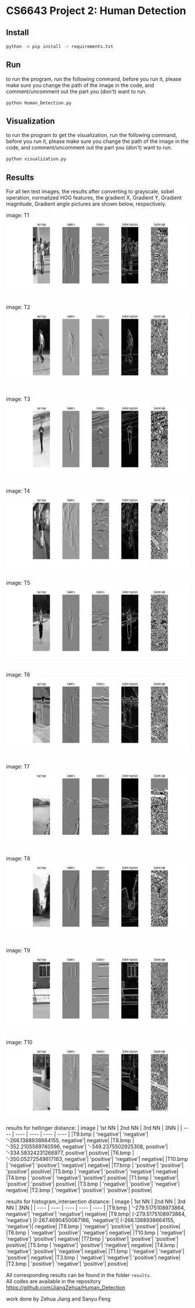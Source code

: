 # CS6643 Project 2: Human Detection
## Install
```bash
python -m pip install -r requirements.txt
```

## Run
to run the program, run the following command, before you run it, please make sure you change the path of the image in the code, and comment/uncomment out the part you (don't) want to run.
```bash
python Human_Detection.py
```

## Visualization
to run the program to get the visualization, run the following command, before you run it, please make sure you change the path of the image in the code, and comment/uncomment out the part you (don't) want to run.
```bash
python visualization.py
```

## Results
<!-- put 3 images in a row with footnote-->

For all ten test images, the results after converting to grayscale, sobel operation, normalized HOG features, the gradient X, Gradient Y, Gradient magnitude, Gradient angle pictures are shown below, respectively.
<!-- Put the original image in a row with text on the right. -->

image: T1
<img src="outputs/Gradient Magnitude and angle of test images/T1.png" width="1000" height="200" />

\
image: T2
<img src="outputs/Gradient Magnitude and angle of test images/T2.png" width="1000" height="200" />

\
image: T3
<img src="outputs/Gradient Magnitude and angle of test images/T3.png" width="1000" height="200" />

\
image: T4
<img src="outputs/Gradient Magnitude and angle of test images/T4.png" width="1000" height="200" />

\
image: T5
<img src="outputs/Gradient Magnitude and angle of test images/T5.png" width="1000" height="200" />

\
image: T6
<img src="outputs/Gradient Magnitude and angle of test images/T6.png" width="1000" height="200" />

\
image: T7
<img src="outputs/Gradient Magnitude and angle of test images/T7.png" width="1000" height="200" />

\
image: T8
<img src="outputs/Gradient Magnitude and angle of test images/T8.png" width="1000" height="200" />

\
image: T9
<img src="outputs/Gradient Magnitude and angle of test images/T9.png" width="1000" height="200" />

\
image: T10
<img src="outputs/Gradient Magnitude and angle of test images/T10.png" width="1000" height="200" />

results for hellinger distance:
|  image   | 1st NN  |  2nd NN   | 3rd NN  |  3NN   | 
|  ----  | ----  |  ----  | ----  |  ----  | 
|T9.bmp	   | 'negative'| 'negative'| '-266.1388938664155, negative'|  negative|
|T8.bmp	   | '-352.2105569740596, negative'| '-349.2375502925308, positive'| '-334.58324231266977, positive'|	positive|
|T6.bmp	   | '-350.05272549617183, negative'| 'positive'| 'negative'|	negative|
|T10.bmp	 | 'negative'| 'positive'| 'negative'|	negative|
|T7.bmp	   | 'positive'| 'positive'| 'positive'| 	positive|
|T5.bmp	   | 'negative'| 'positive'| 'negative'| 	negative|
|T4.bmp	   | 'positive'| 'negative'| 'positive'|	positive|
|T1.bmp	   | 'negative'| 'positive'| 'positive'|	positive|
|T3.bmp	   | 'negative'| 'positive'| 'negative'|	negative|
|T2.bmp	   | 'negative'| 'positive'| 'positive'|	positive|

results for histogram_intersection distance:
|  image   | 1st NN  |  2nd NN   | 3rd NN  |  3NN   | 
|  ----  | ----  |  ----  | ----  |  ----  | 
|T9.bmp	   | '-279.5175108973864, negative'| 'negative'| 'negative'|  negative|
|T9.bmp|	(-279.5175108973864, 'negative')	|(-267.4690450067166, 'negative')|	(-266.1388938664155, 'negative')|	negative|
|T8.bmp	   | 'negative'| 'positive'| 'positive'|	positive|
|T6.bmp	   | 'negative'| 'positive'| 'negative'|	negative|
|T10.bmp	 | 'negative'| 'negative'| 'positive'|	negative|
|T7.bmp	   | 'positive'| 'positive'| 'positive'| 	positive|
|T5.bmp	   | 'negative'| 'positive'| 'negative'| 	negative|
|T4.bmp	   | 'negative'| 'positive'| 'negative'|	negative|
|T1.bmp	   | 'negative'| 'negative'| 'positive'|	negative|
|T3.bmp	   | 'negative'| 'negative'| 'positive'|	negative|
|T2.bmp	   | 'positive'| 'negative'| 'positive'|	positive|

All corresponding results can be found in the folder `results`.
\
All codes are available in the repository https://github.com/JiangZehua/Human_Detection

work done by Zehua Jiang and Sanyu Feng
